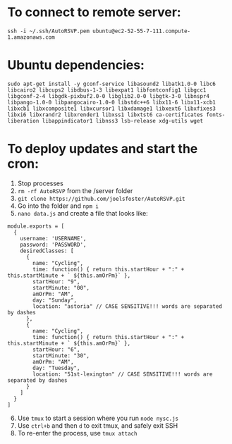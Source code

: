 # To connect to remote server:

`ssh -i ~/.ssh/AutoRSVP.pem ubuntu@ec2-52-55-7-111.compute-1.amazonaws.com`


# Ubuntu dependencies:

`sudo apt-get install -y gconf-service libasound2 libatk1.0-0 libc6 libcairo2 libcups2 libdbus-1-3 libexpat1 libfontconfig1 libgcc1 libgconf-2-4 libgdk-pixbuf2.0-0 libglib2.0-0 libgtk-3-0 libnspr4 libpango-1.0-0 libpangocairo-1.0-0 libstdc++6 libx11-6 libx11-xcb1 libxcb1 libxcomposite1 libxcursor1 libxdamage1 libxext6 libxfixes3 libxi6 libxrandr2 libxrender1 libxss1 libxtst6 ca-certificates fonts-liberation libappindicator1 libnss3 lsb-release xdg-utils wget`


# To deploy updates and start the cron:

1. Stop processes
2. `rm -rf AutoRSVP` from the /server folder
3. `git clone https://github.com/joelsfoster/AutoRSVP.git`
4. Go into the folder and `npm i`
5. `nano data.js` and create a file that looks like:
```
module.exports = [
  {
    username: 'USERNAME',
    password: 'PASSWORD',
    desiredClasses: [
      {
        name: "Cycling",
        time: function() { return this.startHour + ":" + this.startMinute + ` ${this.amOrPm}` },
        startHour: "9",
        startMinute: "00",
        amOrPm: "AM",
        day: "Sunday",
        location: "astoria" // CASE SENSITIVE!!! words are separated by dashes
      },
      {
        name: "Cycling",
        time: function() { return this.startHour + ":" + this.startMinute + ` ${this.amOrPm}` },
        startHour: "6",
        startMinute: "30",
        amOrPm: "AM",
        day: "Tuesday",
        location: "51st-lexington" // CASE SENSITIVE!!! words are separated by dashes
      }
    ]
  }
]
```
6. Use `tmux` to start a session where you run `node nysc.js`
7. Use `ctrl+b` and then `d` to exit tmux, and safely exit SSH
8. To re-enter the process, use `tmux attach`
